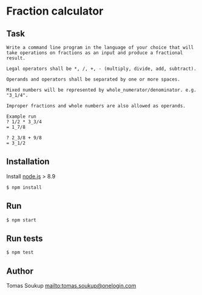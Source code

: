 # Fraction calculator

## Task

```
Write a command line program in the language of your choice that will take operations on fractions as an input and produce a fractional result.

Legal operators shall be *, /, +, - (multiply, divide, add, subtract).

Operands and operators shall be separated by one or more spaces.

Mixed numbers will be represented by whole_numerator/denominator. e.g. "3_1/4".

Improper fractions and whole numbers are also allowed as operands.

Example run
? 1/2 * 3_3/4
= 1_7/8

? 2_3/8 + 9/8
= 3_1/2
```

## Installation

Install [node.js](https://nodejs.org/en/) > 8.9

```
$ npm install
```

## Run

```
$ npm start
```

## Run tests

```
$ npm test
```

## Author

Tomas Soukup <mailto:tomas.soukup@onelogin.com>
